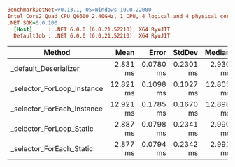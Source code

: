 ``` ini

BenchmarkDotNet=v0.13.1, OS=Windows 10.0.22000
Intel Core2 Quad CPU Q6600 2.40GHz, 1 CPU, 4 logical and 4 physical cores
.NET SDK=6.0.100
  [Host]     : .NET 6.0.0 (6.0.21.52210), X64 RyuJIT
  DefaultJob : .NET 6.0.0 (6.0.21.52210), X64 RyuJIT


```
|                     Method |      Mean |     Error |    StdDev |    Median |
|--------------------------- |----------:|----------:|----------:|----------:|
|      _default_Deserializer |  2.831 ms | 0.0780 ms | 0.2301 ms |  2.930 ms |
| _selector_ForLoop_Instance | 12.821 ms | 0.1098 ms | 0.1027 ms | 12.805 ms |
| _selector_ForEach_Instance | 12.921 ms | 0.1785 ms | 0.1670 ms | 12.898 ms |
|   _selector_ForLoop_Static |  2.887 ms | 0.0798 ms | 0.2341 ms |  2.990 ms |
|   _selector_ForEach_Static |  2.877 ms | 0.0794 ms | 0.2342 ms |  2.991 ms |
